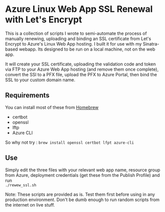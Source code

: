 # Azure Linux Web App SSL Renewal with Let's Encrypt

This is a collection of scripts I wrote to semi-automate the process of manually renewing, uploading and binding an SSL certificate from Let's Encrypt to Azure's Linux Web App hosting. I built it for use with my Sinatra-based webapp. Its designed to be run on a local machine, not on the web app.  

It will create your SSL certificate, uploading the validation code and token via FTP to your Azure Web App hosting (and remove them once complete), convert the SSl to a PFX file, upload the PFX to Azure Portal, then bind the SSL to your custom domain name.  

## Requirements
You can install most of these from [Homebrew](https://brew.sh)  
- certbot  
- openssl  
- lftp  
- Azure CLI  

So why not try :
```brew install openssl certbot lfpt azure-cli```


## Use
Simply edit the three files with your relevant web app name, resource group from Azure, deployment credentials (get these from the Publish Profile) and run  
```./rewew_ssl.sh```


Note: These scripts are provided as is. Test them first before using in any production environment. Don't be dumb enough to run random scripts from the internet on live stuff.
